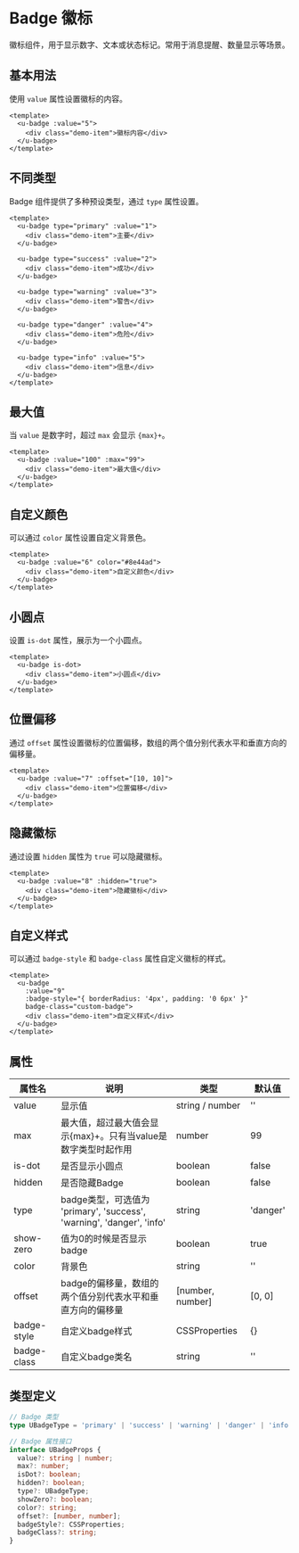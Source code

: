 # Badge 徽标

徽标组件，用于显示数字、文本或状态标记。常用于消息提醒、数量显示等场景。

## 基本用法

使用 `value` 属性设置徽标的内容。

```vue
<template>
  <u-badge :value="5">
    <div class="demo-item">徽标内容</div>
  </u-badge>
</template>
```

## 不同类型

Badge 组件提供了多种预设类型，通过 `type` 属性设置。

```vue
<template>
  <u-badge type="primary" :value="1">
    <div class="demo-item">主要</div>
  </u-badge>
  
  <u-badge type="success" :value="2">
    <div class="demo-item">成功</div>
  </u-badge>
  
  <u-badge type="warning" :value="3">
    <div class="demo-item">警告</div>
  </u-badge>
  
  <u-badge type="danger" :value="4">
    <div class="demo-item">危险</div>
  </u-badge>
  
  <u-badge type="info" :value="5">
    <div class="demo-item">信息</div>
  </u-badge>
</template>
```

## 最大值

当 `value` 是数字时，超过 `max` 会显示 `{max}+`。

```vue
<template>
  <u-badge :value="100" :max="99">
    <div class="demo-item">最大值</div>
  </u-badge>
</template>
```

## 自定义颜色

可以通过 `color` 属性设置自定义背景色。

```vue
<template>
  <u-badge :value="6" color="#8e44ad">
    <div class="demo-item">自定义颜色</div>
  </u-badge>
</template>
```

## 小圆点

设置 `is-dot` 属性，展示为一个小圆点。

```vue
<template>
  <u-badge is-dot>
    <div class="demo-item">小圆点</div>
  </u-badge>
</template>
```

## 位置偏移

通过 `offset` 属性设置徽标的位置偏移，数组的两个值分别代表水平和垂直方向的偏移量。

```vue
<template>
  <u-badge :value="7" :offset="[10, 10]">
    <div class="demo-item">位置偏移</div>
  </u-badge>
</template>
```

## 隐藏徽标

通过设置 `hidden` 属性为 `true` 可以隐藏徽标。

```vue
<template>
  <u-badge :value="8" :hidden="true">
    <div class="demo-item">隐藏徽标</div>
  </u-badge>
</template>
```

## 自定义样式

可以通过 `badge-style` 和 `badge-class` 属性自定义徽标的样式。

```vue
<template>
  <u-badge 
    :value="9" 
    :badge-style="{ borderRadius: '4px', padding: '0 6px' }"
    badge-class="custom-badge">
    <div class="demo-item">自定义样式</div>
  </u-badge>
</template>
```

## 属性

| 属性名 | 说明 | 类型 | 默认值 |
| --- | --- | --- | --- |
| value | 显示值 | string / number | '' |
| max | 最大值，超过最大值会显示{max}+。只有当value是数字类型时起作用 | number | 99 |
| is-dot | 是否显示小圆点 | boolean | false |
| hidden | 是否隐藏Badge | boolean | false |
| type | badge类型，可选值为 'primary', 'success', 'warning', 'danger', 'info' | string | 'danger' |
| show-zero | 值为0的时候是否显示badge | boolean | true |
| color | 背景色 | string | '' |
| offset | badge的偏移量，数组的两个值分别代表水平和垂直方向的偏移量 | [number, number] | [0, 0] |
| badge-style | 自定义badge样式 | CSSProperties | {} |
| badge-class | 自定义badge类名 | string | '' |

## 类型定义

```ts
// Badge 类型
type UBadgeType = 'primary' | 'success' | 'warning' | 'danger' | 'info';

// Badge 属性接口
interface UBadgeProps {
  value?: string | number;
  max?: number;
  isDot?: boolean;
  hidden?: boolean;
  type?: UBadgeType;
  showZero?: boolean;
  color?: string;
  offset?: [number, number];
  badgeStyle?: CSSProperties;
  badgeClass?: string;
}
``` 